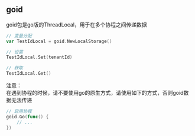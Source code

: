 
## goid
goid包是go版的ThreadLocal，用于在多个协程之间传递数据

```go
// 变量分配
var TestIdLocal = goid.NewLocalStorage()

// 设置
TestIdLocal.Set(tenantId)

// 获取
TestIdLocal.Get()
```
注意：<br/>
在遇到协程的时候，请不要使用go的原生方式，请使用如下的方式，否则goid数据无法传递
```go
// 启用协程
goid.Go(func() { 
    // ...
})
```

